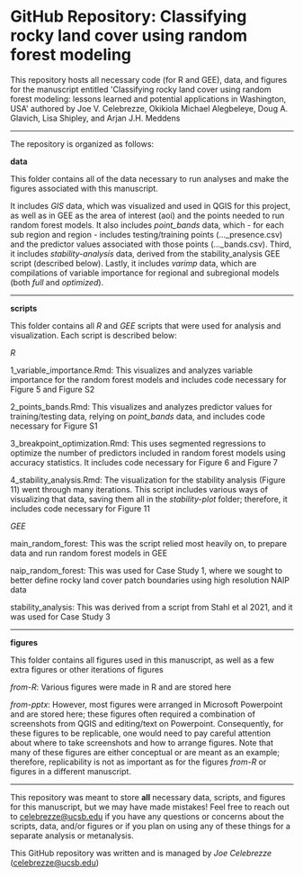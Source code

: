 # GitHub Repository: Classifying rocky land cover using random forest modeling

This repository hosts all necessary code (for R and GEE), data, and figures for the manuscript entitled 'Classifying rocky land cover using random forest modeling: lessons learned and potential applications in Washington, USA' authored by Joe V. Celebrezze, Okikiola Michael Alegbeleye, Doug A. Glavich, Lisa Shipley, and Arjan J.H. Meddens

------------------------

The repository is organized as follows:

**data**

This folder contains all of the data necessary to run analyses and make the figures associated with this manuscript.

It includes *GIS* data, which was visualized and used in QGIS for this project, as well as in GEE as the area of interest (aoi) and the points needed to run random forest models.
It also includes *point_bands* data, which - for each sub region and region - includes testing/training points (..._presence.csv) and the predictor values associated with those points (..._bands.csv).
Third, it includes *stability-analysis* data, derived from the stability_analysis GEE script (described below).
Lastly, it includes *varimp* data, which are compilations of variable importance for regional and subregional models (both *full* and *optimized*).

------------------------

**scripts**

This folder contains all *R* and *GEE* scripts that were used for analysis and visualization. Each script is described below:

*R*

1_variable_importance.Rmd: This visualizes and analyzes variable importance for the random forest models and includes code necessary for Figure 5 and Figure S2

2_points_bands.Rmd: This visualizes and analyzes predictor values for training/testing data, relying on *point_bands* data, and includes code necessary for Figure S1

3_breakpoint_optimization.Rmd: This uses segmented regressions to optimize the number of predictors included in random forest models using accuracy statistics. It includes code necessary for Figure 6 and Figure 7

4_stability_analysis.Rmd: The visualization for the stability analysis (Figure 11) went through many iterations. This script includes various ways of visualizing that data, saving them all in the *stability-plot* folder; therefore, it includes code necessary for Figure 11

*GEE*

main_random_forest: This was the script relied most heavily on, to prepare data and run random forest models in GEE

naip_random_forest: This was used for Case Study 1, where we sought to better define rocky land cover patch boundaries using high resolution NAIP data

stability_analysis: This was derived from a script from Stahl et al 2021, and it was used for Case Study 3

------------------------

**figures**

This folder contains all figures used in this manuscript, as well as a few extra figures or other iterations of figures

*from-R*: Various figures were made in R and are stored here

*from-pptx*: However, most figures were arranged in Microsoft Powerpoint and are stored here; these figures often required a combination of screenshots from QGIS and editing/text on Powerpoint. Consequently, for these figures to be replicable, one would need to pay careful attention about where to take screenshots and how to arrange figures. Note that many of these figures are either conceptual or are meant as an example; therefore, replicability is not as important as for the figures *from-R* or figures in a different manuscript.

------------------------

This repository was meant to store **all** necessary data, scripts, and figures for this manuscript, but we may have made mistakes! Feel free to reach out to celebrezze@ucsb.edu if you have any questions or concerns about the scripts, data, and/or figures or if you plan on using any of these things for a separate analysis or metanalysis.

This GitHub repository was written and is managed by *Joe Celebrezze* (celebrezze@ucsb.edu)